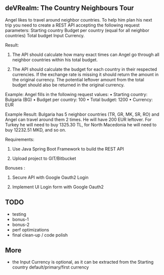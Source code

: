 deVRealm: The Country Neighbours Tour
-------------------------------------

Angel likes to travel around neighbor countries. To help him plan his next trip you need to create a 
REST API accepting the following request parameters: Starting country Budget per country (equal for 
all neighbor countries) Total budget Input Currency.

Result:

1. The API should calculate how many exact times can Angel go through all neighbor countries within his total budget.

2. The API should calculate the budget for each country in their respected currencies. If the 
exchange rate is missing it should return the amount in the original currency. The potential 
leftover amount from the total budget should also be returned in the original currency.

Example: Angel fills in the following request values: 
• Starting country: Bulgaria (BG) • Budget per country: 100 • Total budget: 1200 • Currency: EUR

Example Result: Bulgaria has 5 neighbor countries (TR, GR, MK, SR, RO) and Angel can travel around them 2 times. 
He will have 200 EUR leftover. 
For Turkey he will need to buy 1325.30 TL, for North Macedonia he will need to buy 12232.51 MKD, and so on.

Requirements:

1. Use Java Spring Boot Framework to build the REST API

2. Upload project to GIT/Bitbucket


Bonuses :

1. Secure API with Google Oauth2 Login

2. Implement UI Login form with Google Oauth2

TODO
----
+ testing
+ bonus-1
+ bonus-2
+ perf optimizations
+ final clean-up / code polish

More
----
+ the Input Currency is optional, as it can be extracted from the Starting country default/primary/first currency
